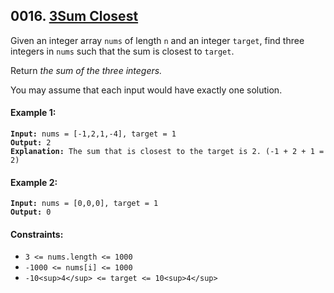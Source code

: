 ## 0016. [3Sum Closest](https://leetcode.com/problems/3sum-closest/)

Given an integer array `nums` of length `n` and an integer `target`, find three integers in `nums` such that the sum is closest to `target`.

Return _the sum of the three integers._

You may assume that each input would have exactly one solution.

#### **Example 1:**

<pre><code><strong>Input:</strong> nums = [-1,2,1,-4], target = 1
<strong>Output:</strong> 2
<strong>Explanation:</strong> The sum that is closest to the target is 2. (-1 + 2 + 1 = 2)</code></pre>

#### **Example 2:**

<pre><code><strong>Input:</strong> nums = [0,0,0], target = 1
<strong>Output:</strong> 0</code></pre>

#### **Constraints:**

- `3 <= nums.length <= 1000`
- `-1000 <= nums[i] <= 1000`
- `-10<sup>4</sup> <= target <= 10<sup>4</sup>`
